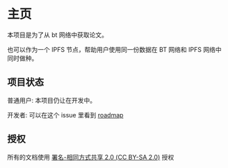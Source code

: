 # 主页

本项目是为了从 bt 网络中获取论文。

也可以作为一个 IPFS 节点，帮助用户使用同一份数据在 BT 网络和 IPFS 网络中同时做种。

## 项目状态

普通用户: 本项目仍让在开发中。

开发者: 可以在这个 issue 里看到 [roadmap](https://github.com/Trim21/sci-hub-p2p/issues/2)

## 授权

所有的文档使用 [署名-相同方式共享 2.0 (CC BY-SA 2.0)](https://creativecommons.org/licenses/by-sa/2.0/deed.zh) 授权
